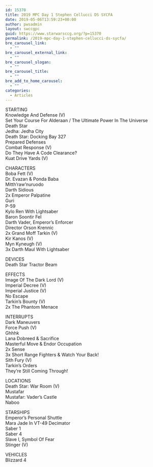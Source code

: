 ```yaml
---
id: 15370
title: 2019 MPC Day 1 Stephen Cellucci DS SYCFA
date: 2019-05-06T13:59:23+00:00
author: pwsadmin
layout: swccgpc
guid: https://www.starwarsccg.org/?p=15370
permalink: /2019-mpc-day-1-stephen-cellucci-ds-sycfa/
bre_carousel_link:
  - ""
bre_carousel_external_link:
  - ""
bre_carousel_slogan:
  - ""
bre_carousel_title:
  - ""
bre_add_to_home_carousel:
  - ""
categories:
  - Articles
---
```

STARTING  
Knowledge And Defense (V)  
Set Your Course For Alderaan / The Ultimate Power In The Universe  
Death Star  
Jedha: Jedha City  
Death Star: Docking Bay 327  
Prepared Defenses  
Combat Response (V)  
Do They Have A Code Clearance?  
Kuat Drive Yards (V)

CHARACTERS  
Boba Fett (V)  
Dr. Evazan & Ponda Baba  
Mitth&#8217;raw&#8217;nuruodo  
Darth Sidious  
2x Emperor Palpatine  
Guri  
P-59  
Kylo Ren With Lightsaber  
Baron Soontir Fel  
Darth Vader, Emperor&#8217;s Enforcer  
Director Orson Krennic  
2x Grand Moff Tarkin (V)  
Kir Kanos (V)  
Myn Kyneugh (V)  
3x Darth Maul With Lightsaber

DEVICES  
Death Star Tractor Beam 

EFFECTS  
Image Of The Dark Lord (V)  
Imperial Decree (V)  
Imperial Justice (V)  
No Escape  
Tarkin&#8217;s Bounty (V)  
2x The Phantom Menace

INTERRUPTS  
Dark Maneuvers  
Force Push (V)  
Ghhhk  
Lana Dobreed & Sacrifice  
Masterful Move & Endor Occupation  
2x Sense  
3x Short Range Fighters & Watch Your Back!  
Sith Fury (V)  
Tarkin&#8217;s Orders  
They&#8217;re Still Coming Through!

LOCATIONS  
Death Star: War Room (V)  
Mustafar  
Mustafar: Vader&#8217;s Castle  
Naboo

STARSHIPS  
Emperor&#8217;s Personal Shuttle  
Mara Jade In VT-49 Decimator  
Saber 1  
Saber 4  
Slave I, Symbol Of Fear  
Stinger (V)

VEHICLES  
Blizzard 4
